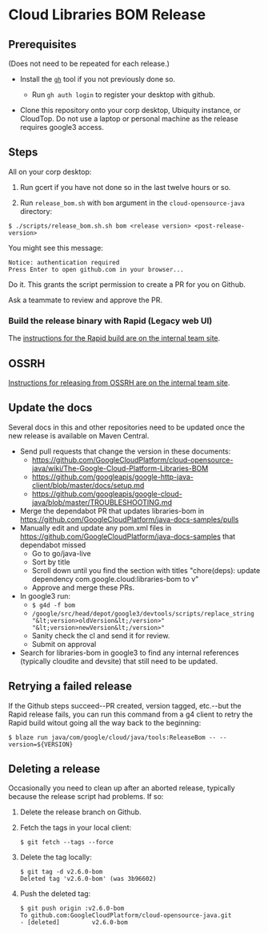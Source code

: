 # Cloud Libraries BOM Release


## Prerequisites 

(Does not need to be repeated for each release.)

* Install the [`gh`](https://github.com/cli/cli)
tool if you not previously done so.

    * Run `gh auth login` to register your desktop with github.

* Clone this repository onto your corp desktop, Ubiquity instance, or CloudTop. Do not use a laptop or personal machine as the release requires google3 access.

## Steps

All on your corp desktop: 

1. Run gcert if you have not done so in the last twelve hours or so.

2. Run `release_bom.sh` with `bom` argument in 
the `cloud-opensource-java` directory:

```
$ ./scripts/release_bom.sh.sh bom <release version> <post-release-version>
```

You might see this message:

```
Notice: authentication required
Press Enter to open github.com in your browser...
```

Do it. This grants the script permission to create a PR for you on Github.

Ask a teammate to review and approve the PR. 

### Build the release binary with Rapid (Legacy web UI)

The [instructions for the Rapid build are on the internal team 
site](https://g3doc.corp.google.com/company/teams/cloud-java/tools/developers/releasing.md#run-the-rapid-workflow).

## OSSRH

[Instructions for releasing from OSSRH are on the internal team 
site](https://g3doc.corp.google.com/company/teams/cloud-java/tools/developers/releasing.md#verify-and-release).

## Update the docs

Several docs in this and other repositories need to be updated once the 
new release is available on Maven Central.

* Send pull requests that change the version in these documents:
    * https://github.com/GoogleCloudPlatform/cloud-opensource-java/wiki/The-Google-Cloud-Platform-Libraries-BOM
    * https://github.com/googleapis/google-http-java-client/blob/master/docs/setup.md
    * https://github.com/googleapis/google-cloud-java/blob/master/TROUBLESHOOTING.md
* Merge the dependabot PR that updates libraries-bom in https://github.com/GoogleCloudPlatform/java-docs-samples/pulls
* Manually edit and update any pom.xml files in https://github.com/GoogleCloudPlatform/java-docs-samples that dependabot missed
    * Go to go/java-live
    * Sort by title
    * Scroll down until you find the section with titles "chore(deps): update dependency com.google.cloud:libraries-bom to v<version>"
   * Approve and merge these PRs.
* In google3 run:
    * `$ g4d -f bom`
    *  `/google/src/head/depot/google3/devtools/scripts/replace_string "&lt;version>oldVersion&lt;/version>" "&lt;version>newVersion&lt;/version>"`
    * Sanity check the cl and send it for review.
    * Submit on approval
* Search for libraries-bom in google3 to find any internal references (typically cloudite and devsite) that still need to be updated.

## Retrying a failed release

If the Github steps succeed--PR created, version tagged, etc.--but the Rapid release fails, you can
run this command from a g4 client to retry the Rapid build witout going all the way
back to the beginning:

```
$ blaze run java/com/google/cloud/java/tools:ReleaseBom -- --version=${VERSION}
```

## Deleting a release

Occasionally you need to clean up after an aborted release, typically because the release script had
problems. If so:

1. Delete the release branch on Github.

2. Fetch the tags in your local client:

   ```
   $ git fetch --tags --force
   ```
     
3. Delete the tag locally:

   ```
   $ git tag -d v2.6.0-bom
   Deleted tag 'v2.6.0-bom' (was 3b96602)
   ```

4. Push the deleted tag:
   
   ```
   $ git push origin :v2.6.0-bom
   To github.com:GoogleCloudPlatform/cloud-opensource-java.git
   - [deleted]         v2.6.0-bom
   ```
